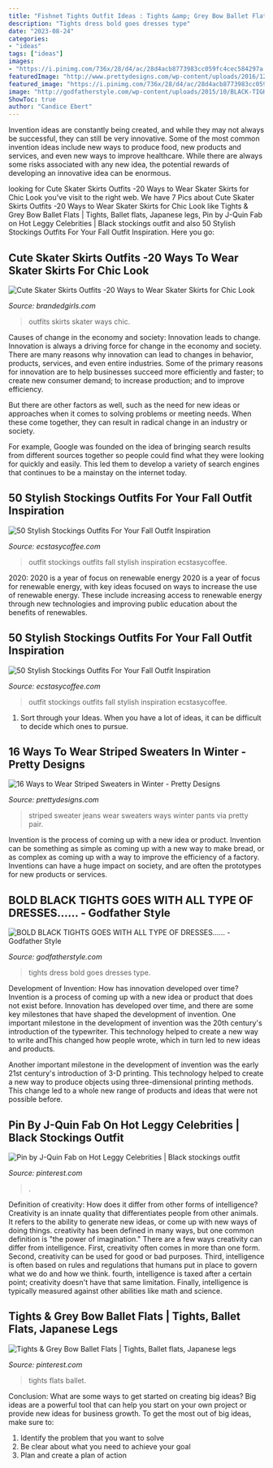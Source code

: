 ```yaml
---
title: "Fishnet Tights Outfit Ideas : Tights &amp; Grey Bow Ballet Flats"
description: "Tights dress bold goes dresses type"
date: "2023-08-24"
categories:
- "ideas"
tags: ["ideas"]
images:
- "https://i.pinimg.com/736x/28/d4/ac/28d4acb8773983cc059fc4cec584297a.jpg"
featuredImage: "http://www.prettydesigns.com/wp-content/uploads/2016/12/Black-and-White-Striped-Sweater-Blue-Jeans.jpg"
featured_image: "https://i.pinimg.com/736x/28/d4/ac/28d4acb8773983cc059fc4cec584297a.jpg"
image: "http://godfatherstyle.com/wp-content/uploads/2015/10/BLACK-TIGHTS-DRESS-7.jpg"
ShowToc: true
author: "Candice Ebert"
---
```



Invention ideas are constantly being created, and while they may not always be successful, they can still be very innovative. Some of the most common invention ideas include new ways to produce food, new products and services, and even new ways to improve healthcare. While there are always some risks associated with any new idea, the potential rewards of developing an innovative idea can be enormous.

	

		
looking for Cute Skater Skirts Outfits -20 Ways to Wear Skater Skirts for Chic Look you've visit to the right web. We have 7 Pics about Cute Skater Skirts Outfits -20 Ways to Wear Skater Skirts for Chic Look like Tights &amp; Grey Bow Ballet Flats | Tights, Ballet flats, Japanese legs, Pin by J-Quin Fab on Hot Leggy Celebrities | Black stockings outfit and also 50 Stylish Stockings Outfits For Your Fall Outfit Inspiration. Here you go:
		
    
## Cute Skater Skirts Outfits -20 Ways To Wear Skater Skirts For Chic Look

<img loading=lazy src="http://www.brandedgirls.com/wp-content/uploads/2015/08/9044c6530fbe9a2928f085d16cea02fa.jpg" onerror="this.onerror=null;this.src='https://tse3.mm.bing.net/th?id=OIP.Fh2dMiNDgpfPLIab_nXeTQAAAA&amp;pid=15.1';" alt="Cute Skater Skirts Outfits -20 Ways to Wear Skater Skirts for Chic Look">

_Source: brandedgirls.com_

>outfits skirts skater ways chic. 

	

Causes of change in the economy and society: Innovation leads to change.
Innovation is always a driving force for change in the economy and society. There are many reasons why innovation can lead to changes in behavior, products, services, and even entire industries. 
Some of the primary reasons for innovation are to help businesses succeed more efficiently and faster; to create new consumer demand; to increase production; and to improve efficiency. 

But there are other factors as well, such as the need for new ideas or approaches when it comes to solving problems or meeting needs. When these come together, they can result in radical change in an industry or society.

For example, Google was founded on the idea of bringing search results from different sources together so people could find what they were looking for quickly and easily. This led them to develop a variety of search engines that continues to be a mainstay on the internet today.

    
## 50 Stylish Stockings Outfits For Your Fall Outfit Inspiration

<img loading=lazy src="https://i2.wp.com/www.ecstasycoffee.com/wp-content/uploads/2016/10/Stockings-Outfit-21.jpg" onerror="this.onerror=null;this.src='https://tse1.mm.bing.net/th?id=OIP.ku1nW6sqps5hSzpAKtCwJAHaLH&amp;pid=15.1';" alt="50 Stylish Stockings Outfits For Your Fall Outfit Inspiration">

_Source: ecstasycoffee.com_

>outfit stockings outfits fall stylish inspiration ecstasycoffee. 

	

2020: 2020 is a year of focus on renewable energy
2020 is a year of focus for renewable energy, with key ideas focused on ways to increase the use of renewable energy. These include increasing access to renewable energy through new technologies and improving public education about the benefits of renewables.

    
## 50 Stylish Stockings Outfits For Your Fall Outfit Inspiration

<img loading=lazy src="https://i1.wp.com/www.ecstasycoffee.com/wp-content/uploads/2016/10/Stockings-Outfit-23.jpg?resize=564%2C806" onerror="this.onerror=null;this.src='https://tse4.mm.bing.net/th?id=OIP.gZKafNjutJGvlBan9VLJ9gHaKl&amp;pid=15.1';" alt="50 Stylish Stockings Outfits For Your Fall Outfit Inspiration">

_Source: ecstasycoffee.com_

>outfit stockings outfits fall stylish inspiration ecstasycoffee. 

	

1. Sort through your Ideas. When you have a lot of ideas, it can be difficult to decide which ones to pursue.

    
## 16 Ways To Wear Striped Sweaters In Winter - Pretty Designs

<img loading=lazy src="http://www.prettydesigns.com/wp-content/uploads/2016/12/Black-and-White-Striped-Sweater-Blue-Jeans.jpg" onerror="this.onerror=null;this.src='https://tse1.mm.bing.net/th?id=OIP.gBymj0e7d8VhALq1OUdhJAHaKj&amp;pid=15.1';" alt="16 Ways to Wear Striped Sweaters in Winter - Pretty Designs">

_Source: prettydesigns.com_

>striped sweater jeans wear sweaters ways winter pants via pretty pair. 

	

Invention is the process of coming up with a new idea or product. Invention can be something as simple as coming up with a new way to make bread, or as complex as coming up with a way to improve the efficiency of a factory. Inventions can have a huge impact on society, and are often the prototypes for new products or services.

    
## BOLD BLACK TIGHTS GOES WITH ALL TYPE OF DRESSES...... - Godfather Style

<img loading=lazy src="http://godfatherstyle.com/wp-content/uploads/2015/10/BLACK-TIGHTS-DRESS-7.jpg" onerror="this.onerror=null;this.src='https://tse4.mm.bing.net/th?id=OIP.DcG7sU8I0FAi8RS1szDCpAHaLH&amp;pid=15.1';" alt="BOLD BLACK TIGHTS GOES WITH ALL TYPE OF DRESSES...... - Godfather Style">

_Source: godfatherstyle.com_

>tights dress bold goes dresses type. 

	

Development of Invention: How has innovation developed over time?
Invention is a process of coming up with a new idea or product that does not exist before. Innovation has developed over time, and there are some key milestones that have shaped the development of invention. 
One important milestone in the development of invention was the 20th century's introduction of the typewriter. This technology helped to create a new way to write andThis changed how people wrote, which in turn led to new ideas and products. 

Another important milestone in the development of invention was the early 21st century's introduction of 3-D printing. This technology helped to create a new way to produce objects using three-dimensional printing methods. This change led to a whole new range of products and ideas that were not possible before.

    
## Pin By J-Quin Fab On Hot Leggy Celebrities | Black Stockings Outfit

<img loading=lazy src="https://i.pinimg.com/736x/28/d4/ac/28d4acb8773983cc059fc4cec584297a.jpg" onerror="this.onerror=null;this.src='https://tse2.mm.bing.net/th?id=OIP.D_PVdNqc4Jls3AEkh9Ln7AHaUF&amp;pid=15.1';" alt="Pin by J-Quin Fab on Hot Leggy Celebrities | Black stockings outfit">

_Source: pinterest.com_

>. 

	

Definition of creativity: How does it differ from other forms of intelligence?
Creativity is an innate quality that differentiates people from other animals. It refers to the ability to generate new ideas, or come up with new ways of doing things. creativity has been defined in many ways, but one common definition is "the power of imagination." There are a few ways creativity can differ from intelligence. First, creativity often comes in more than one form. Second, creativity can be used for good or bad purposes. Third, intelligence is often based on rules and regulations that humans put in place to govern what we do and how we think. fourth, intelligence is taxed after a certain point; creativity doesn't have that same limitation. Finally, intelligence is typically measured against other abilities like math and science.

    
## Tights &amp; Grey Bow Ballet Flats | Tights, Ballet Flats, Japanese Legs

<img loading=lazy src="https://i.pinimg.com/736x/19/c3/0b/19c30bc257eea20301e54a392d8b7904.jpg" onerror="this.onerror=null;this.src='https://tse4.mm.bing.net/th?id=OIP.yiaK5pSHjpXdlYW_kws3IQHaNG&amp;pid=15.1';" alt="Tights &amp; Grey Bow Ballet Flats | Tights, Ballet flats, Japanese legs">

_Source: pinterest.com_

>tights flats ballet. 

	

Conclusion: What are some ways to get started on creating big ideas?
Big ideas are a powerful tool that can help you start on your own project or provide new ideas for business growth. To get the most out of big ideas, make sure to:
1. Identify the problem that you want to solve
2. Be clear about what you need to achieve your goal
3. Plan and create a plan of action


